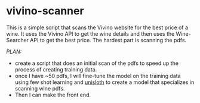 # vivino-scanner

This is a simple script that scans the Vivino website for the best price of a wine. It uses the Vivino API to get the wine details and then uses the Wine-Searcher API to get the best price. The hardest part is scanning the pdfs.

*PLAN:*
- create a script that does an initial scan of the pdfs to speed up the process of creating training data.
- once I have ~50 pdfs, I will fine-tune the model on the training data using few shot learning and [unisloth](https://colab.research.google.com/drive/1a_T0CEfC7BfudVNLVTKIwZ8pKhFqA-Ks) to create a model that specializes in scanning wine pdfs.
- Then I can make the front end.
